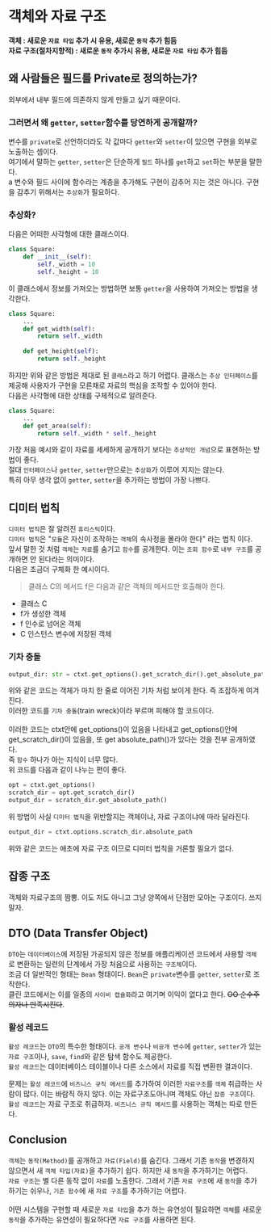 # 객체와 자료 구조
__객체 : 새로운 `자료 타입` 추가 시 유용, 새로운 `동작` 추가 힘듬__<br/>
__자료 구조(절차지향적) : 새로운 `동작` 추가시 유용, 새로운 `자료 타입` 추가 힘듬__

## 왜 사람들은 필드를 Private로 정의하는가?
 외부에서 내부 필드에 의존하지 않게 만들고 싶기 때문이다.
### 그러면서 왜 `getter`, `setter`함수를 당연하게 공개할까?
 변수를 `private`로 선언하더라도 각 값마다 `getter`와 `setter`이 있으면 구현을 외부로 노출하는 셈이다.<br/>
여기에서 말하는 `getter`, `setter`은 단순하게 `필드` 하나를 `get`하고 `set`하는 부분을 말한다.<br/>a
변수와 필드 사이에 함수라는 계층을 추가해도 구현이 감추어 지는 것은 아니다. 구현을 감추기 위해서는 `추상화`가 필요하다.<br/>

### 추상화?
 다음은 어떠한 사각형에 대한 클래스이다.
```python
class Square:
    def __init__(self):
        self._width = 10
        self._height = 10
```
이 클래스에서 정보를 가져오는 방법하면 보통 `getter`을 사용하여 가져오는 방법을 생각한다.
```python
class Square:
    ...
    def get_width(self):
        return self._width
        
    def get_height(self):
        return self._height
```
하지만 위와 같은 방법은 제대로 된 `클래스`라고 하기 어렵다. 클래스는 `추상 인터페이스`를 제공해 사용자가 구현을 모른채로 자료의 핵심을 조작할 수 있어야 한다.<br/>
다음은 사각형에 대한 상태를 구체적으로 알려준다.
```python
class Square:
    ...
    def get_area(self):
        return self._width * self._height
```
가장 처음 예시와 같이 자료를 세세하게 공개하기 보다는 `추상적인 개념`으로 표현하는 방법이 좋다. <br/>
절대 `인터페이스`나 `getter`, `setter`만으로는 `추상화`가 이루어 지지는 않는다.<br/>
특히 아무 생각 없이 `getter`, `setter`을 추가하는 방법이 가장 나쁘다.

## 디미터 법칙
 `디미터 법칙`은 잘 알려진 `휴리스틱`이다. <br/>
`디미터 법칙`은 "`모듈`은 자신이 조작하는 `객체`의 속사정을 몰라야 한다" 라는 법칙 이다.<br/>
앞서 말한 것 처럼 `객체`는 `자료`를 숨기고 `함수`를 공개한다. 이는 `조회 함수`로 `내부 구조`를 공개하면 안 된다라는 의미이다.<br/>
다음은 조금더 구체화 한 예시이다.
> 클래스 C의 메서드 f은 다음과 같은 객체의 메서드만 호출해야 한다.
- 클래스 C
- f가 생성한 객체
- f 인수로 넘어온 객체
- C 인스턴스 변수에 저장된 객체

### 기차 충돌
```python
output_dir: str = ctxt.get_options().get_scratch_dir().get_absolute_path()
```
 위와 같은 코드는 객체가 마치 한 줄로 이어진 기차 처럼 보이게 한다. 즉 조잡하게 여겨진다.<br/>
이러한 코드를 `기차 충돌`(train wreck)이라 부르며 피해야 할 코드이다.<br/>
<br/>
이러한 코드는 ctxt안에 get_options()이 있음을 나타내고 get_options()안에 get_scratch_dir()이 있음을, 또 get absolute_path()가 있다는 것을 전부 공개하였다.<br/>
즉 `함수` 하나가 아는 지식이 너무 많다.
<br/>
위 코드를 다음과 같이 나누는 편이 좋다.
```python
opt = ctxt.get_options()
scratch_dir = opt.get_scratch_dir()
output_dir = scratch_dir.get_absolute_path()
```

위 방법이 사실 `디미터 법칙`을 위반할지는 객체이냐, 자료 구조이냐에 따라 달라진다.
```python 
output_dir = ctxt.options.scratch_dir.absolute_path
```
위와 같은 코드는 애초에 자료 구조 이므로 디미터 법칙을 거론할 필요가 없다.

## 잡종 구조
 객체와 자료구조의 짬뽕. 이도 저도 아니고 그냥 양쪽에서 단점만 모아논 구조이다. 쓰지 말자.

## DTO (Data Transfer Object)
 `DTO`는 `데이터베이스`에 저장된 가공되지 않은 정보를 애플리케이션 코드에서 사용할 `객체`로 변환하는 일련의 단계에서 가장 처음으로 사용하는 `구조체`이다.<br/>
 조금 더 일반적인 형태는 `Bean` 형태이다. `Bean`은 `private`변수를 `getter`, `setter`로 조작한다.<br/>
 클린 코드에서는 이를 일종의 `사이비 캡슐화`라고 여기며 이익이 없다고 한다. ~~OO 순수주의자나 만족시킨다~~.
 
### 활성 레코드
`활성 레코드`는 `DTO`의 특수한 형태이다. `공개 변수`나 `비공개 변수`에 `getter`, `setter`가 있는 `자료 구조`이나, `save`, `find`와 같은 탐색 함수도 제공한다.<br/>
`활성 레코드`는 데이터베이스 테이블이나 다른 소스에서 자료를 직접 변환한 결과이다.

문제는 `활성 레코드`에 `비즈니스 규칙 메서드`를 추가하여 이러한 `자료구조`를 `객체` 취급하는 사람이 많다. 이는 바람직 하지 않다. 이는 자료구조도아니며 객체도 아닌 `잡종 구조`이다.<br/>
`활성 레코드`는 자료 구조로 취급하자. `비즈니스 규칙 메서드`를 사용하는 객체는 따로 만든다.

## Conclusion
`객체`는 `동작(Method)`를 공개하고 `자료(Field)`를 숨긴다. 그래서 기존 `동작`을 변경하지 않으면서 새 `객체 타입(자료)`을 추가하기 쉽다. 하지만 새 `동작`을 추가하기는 어렵다.<br/>
`자료 구조`는 별 다른 동작 없이 `자료`를 노출한다. 그래서 기존 `자료 구조`에 새 `동작`을 추가하기는 쉬우나, `기존 함수`에 새 `자료 구조`를 추가하기는 어렵다.<br/>
<br/>
어떤 시스템을 구현할 때 새로운 `자료 타입`을 추가 하는 유연성이 필요하면 `객체`를 새로운 `동작`을 추가하는 유연성이 필요하다면 `자료 구조`를 사용하면 된다.
